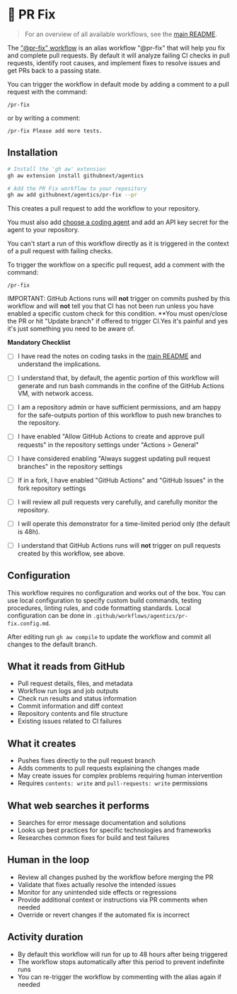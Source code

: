 # 🔧 PR Fix

> For an overview of all available workflows, see the [main README](../README.md).

The ["@pr-fix" workflow](../workflows/pr-fix.md?plain=1) is an alias workflow "@pr-fix" that will help you fix and complete pull requests. By default it will analyze failing CI checks in pull requests, identify root causes, and implement fixes to resolve issues and get PRs back to a passing state. 

You can trigger the workflow in default mode by adding a comment to a pull request with the command:

```
/pr-fix
```

or by writing a comment:

```
/pr-fix Please add more tests.
```

## Installation

```bash
# Install the 'gh aw' extension
gh aw extension install githubnext/agentics

# Add the PR Fix workflow to your repository
gh aw add githubnext/agentics/pr-fix --pr
```

This creates a pull request to add the workflow to your repository.

You must also add [choose a coding agent](https://githubnext.github.io/gh-aw/reference/engines/) and add an API key secret for the agent to your repository.

You can't start a run of this workflow directly as it is triggered in the context of a pull request with failing checks.

To trigger the workflow on a specific pull request, add a comment with the command:

```
/pr-fix
```

IMPORTANT: GitHub Actions runs will **not** trigger on commits pushed by this workflow and will **not** tell you that CI has not been run unless you have enabled a specific custom check for this condition. **You must open/close the PR or hit "Update branch" if offered to trigger CI.Yes it's painful and yes it's just something you need to be aware of.

**Mandatory Checklist**

* [ ] I have read the notes on coding tasks in the [main README](../README.md) and understand the implications.

* [ ] I understand that, by default, the agentic portion of this workflow will generate and run bash commands in the confine of the GitHub Actions VM, with network access.

* [ ] I am a repository admin or have sufficient permissions, and am happy for the safe-outputs portion of this workflow to push new branches to the repository.

* [ ] I have enabled "Allow GitHub Actions to create and approve pull requests" in the repository settings under "Actions > General"

* [ ] I have considered enabling "Always suggest updating pull request branches" in the repository settings

* [ ] If in a fork, I have enabled "GitHub Actions" and "GitHub Issues" in the fork repository settings

* [ ] I will review all pull requests very carefully, and carefully monitor the repository. 

* [ ] I will operate this demonstrator for a time-limited period only (the default is 48h). 

* [ ] I understand that GitHub Actions runs will **not** trigger on pull requests created by this workflow, see above.

## Configuration

This workflow requires no configuration and works out of the box. You can use local configuration to specify custom build commands, testing procedures, linting rules, and code formatting standards. Local configuration can be done in `.github/workflows/agentics/pr-fix.config.md`.

 

After editing run `gh aw compile` to update the workflow and commit all changes to the default branch.

## What it reads from GitHub

- Pull request details, files, and metadata
- Workflow run logs and job outputs
- Check run results and status information
- Commit information and diff context
- Repository contents and file structure
- Existing issues related to CI failures

## What it creates

- Pushes fixes directly to the pull request branch
- Adds comments to pull requests explaining the changes made
- May create issues for complex problems requiring human intervention
- Requires `contents: write` and `pull-requests: write` permissions

## What web searches it performs

- Searches for error message documentation and solutions
- Looks up best practices for specific technologies and frameworks
- Researches common fixes for build and test failures

## Human in the loop

- Review all changes pushed by the workflow before merging the PR
- Validate that fixes actually resolve the intended issues
- Monitor for any unintended side effects or regressions
- Provide additional context or instructions via PR comments when needed
- Override or revert changes if the automated fix is incorrect

## Activity duration

- By default this workflow will run for up to 48 hours after being triggered
- The workflow stops automatically after this period to prevent indefinite runs
- You can re-trigger the workflow by commenting with the alias again if needed
